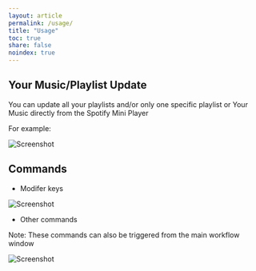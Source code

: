 ```yaml
---
layout: article
permalink: /usage/
title: "Usage"
toc: true
share: false
noindex: true
---
```


## Your Music/Playlist Update

You can update all your playlists and/or only one specific playlist or Your Music directly from the Spotify Mini Player

For example:

![Screenshot](https://dl.dropboxusercontent.com/s/y5l5t7xct1ej9x3/D64DC2E2-4059-4222-BD5B-D37E6DB6B0BA-321-000018F92C0BB367.gif?dl=0)



## Commands

* Modifer keys

![Screenshot](http://cl.ly/image/3o0w1r1l0v2M/Napkin.napkin%2025-11-14%2011.29.37%20AM.png)

* Other commands

Note: These commands can also be triggered from the main workflow window

![Screenshot](https://cldup.com/Kydbbt_26K.png)


